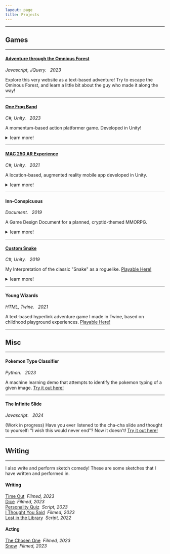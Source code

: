 ```yaml
---
layout: page
title: Projects
---
```


-------------

## Games  

-------------   

#### [Adventure through the Omnious Forest](https://slevy14.github.io/adventure-time.html)
*Javascript, JQuery. &nbsp; 2023*  

Explore this very website as a text-based adventure! Try to escape the Ominous Forest, and learn a little bit about the guy who made it along the way!

-------------   

#### [One Frog Band](https://leafguy.itch.io/one-frog-band)
*C#, Unity. &nbsp; 2023*  

A momentum-based action platformer game. Developed in Unity!
<details>
	<summary>learn more!</summary>

	Play as Claude, a musical frog, as he platforms through a variety of levels to recover his stolen instruments. Created in a Game Design class with some friends. Play the demo here!
	<iframe src="https://itch.io/embed/2057483" width="552" height="167" frameborder="0"><a href="https://leafguy.itch.io/one-frog-band">One Frog Band by leafguy</a></iframe>

</details>

-------------   

#### [MAC 250 AR Experience](https://github.com/slevy14/mac250-ar-experience)
*C#, Unity. &nbsp; 2021*  

A location-based, augmented reality mobile app developed in Unity.
<details>
	<summary>learn more!</summary>

	Created as a semester long project in collaboration with a media arts class (who designed the art assets), the goal was to create an AR application to showcase their final work. Check out some screenshots and gifs <a href="https://slevy14.github.io/mac250-screenshots.html">here.</a>

</details>

-------------  

#### Inn-Conspicuous
*Document. &nbsp; 2019*

A Game Design Document for a planned, cryptid-themed MMORPG.
<details>
	<summary>learn more!</summary>

	This was a project for an Intro to Software Engineering class during my senior year of high school. While the game never left the early stages of development, I led the creation of a game design document to organize, plan, and design what we wanted the game to look like. You can check out the (somewhat completed) GDD <a href="/Inn_Conspicuous_GDD.pdf">here.</a>

</details>

-------------  

#### [Custom Snake](https://github.com/slevy14/custom-snake-2019)
*C#, Unity. &nbsp; 2019*

My Interpretation of the classic "Snake" as a roguelike. <a href="https://leafguy.itch.io/custom-snake-2019" target="_blank" rel="noopener noreferrer">Playable Here!</a>
<details>
	<summary>learn more!</summary>

	Start from nothing, and unlock powerups, gameplay mechanics, and visual features! Check out some screenshots and gifs <a href="https://slevy14.github.io/custom-snake-screenshots.html">here.</a>
	<iframe frameborder="0" src="https://itch.io/embed/1882665?linkback=true&amp;border_width=2&amp;link_color=aa759f" width="554" height="169"><a href="https://leafguy.itch.io/custom-snake-2019">Custom Snake (2019) by leafguy</a></iframe>

</details>

-------------  

#### Young Wizards
*HTML, Twine. &nbsp; 2021*  

A text-based hyperlink adventure game I made in Twine, based on childhood playground experiences. <a href="/twine/youngwizards.html" target="_blank" rel="noopener noreferrer">Playable Here!</a>

-------------

## Misc

-------------  

#### Pokemon Type Classifier
*Python. &nbsp; 2023*  

A machine learning demo that attempts to identify the pokemon typing of a given image. <a href="https://slevy14.github.io/poke-classifier.html" target="_blank" rel="noopener noreferrer">Try it out here!</a>

-------------  

#### The Infinite Slide
*Javascript. &nbsp; 2024*  

(Work in progress) Have you ever listened to the cha-cha slide and thought to yourself: "I wish this would never end"? Now it doesn't! <a href="https://slevy14.github.io/infinite-slide.html" target="_blank" rel="noopener noreferrer">Try it out here!</a>

-------------

## Writing

-------------

I also write and perform sketch comedy! These are some sketches that I have written and performed in.

#### Writing   
[Time Out](https://youtu.be/0ETwGiMK7rw?si=NXU1_vPpgpvSmCuI) &nbsp;*Filmed, 2023*   
[Dice](https://youtu.be/Ltkn_QcHhcU?si=nLYdXixICMUgNxsA) &nbsp;*Filmed, 2023*   
[Personality Quiz](/personality_quiz.pdf) &nbsp;*Script, 2023*   
[I Thought You Said](https://www.youtube.com/watch?v=k-u8g8_H6pM) &nbsp;*Filmed, 2023*   
[Lost in the Library](/lost_in_the_library.pdf) &nbsp;*Script, 2022*      
#### Acting   
[The Chosen One](https://youtu.be/c6TuHQY8ZV4?si=My9CteALEz80Cm1e) &nbsp;*Filmed, 2023*     
[Snow](https://www.youtube.com/watch?v=Dl6sYwfsPhM) &nbsp;*Filmed, 2023*   


